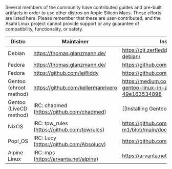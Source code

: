 Several members of the community have contributed guides and pre-built artifacts in order to use other distros on Apple Silicon Macs. These efforts are listed here. Please remember that these are user-contributed, and the Asahi Linux project cannot provide support or any guarantee of compatibility, functionality, or safety.

| Distro | Maintainer | Installation Guide |
|--------|------------|--------------------|
| Debian | https://thomas.glanzmann.de/ | https://git.zerfleddert.de/cgi-bin/gitweb.cgi/m1-debian/ |
| Fedora | https://thomas.glanzmann.de/ | https://github.com/AsahiLinux/docs/wiki/Fedora |
| Fedora | https://github.com/leifliddy| https://github.com/leifliddy/asahi-fedora-builder |
| Gentoo<br>(chroot method) | https://github.com/kellermanrivero | https://medium.com/@kellermanrivero/installing-gentoo-linux-in-apple-macbook-pro-m1-49e163534898 |
| Gentoo<br>(LiveCD method) | IRC: chadmed (https://github.com/chadmed) | [[Installing Gentoo with LiveCD]] |
| NixOS | IRC: tpw_rules (https://github.com/tpwrules) | https://github.com/tpwrules/nixos-m1/blob/main/docs/uefi-standalone.md |
| Pop!_OS | IRC: Lucy (https://github.com/Absolucy) | https://github.com/pop-os/asahi-pop |
| Alpine Linux | IRC: mps (https://arvanta.net/alpine) | https://arvanta.net/alpine/install-alpine-m1/ |